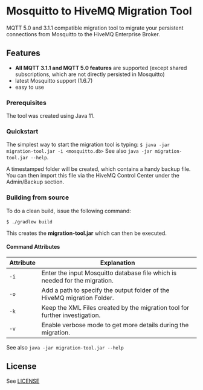# Mosquitto to HiveMQ Migration Tool

MQTT 5.0 and 3.1.1 compatible migration tool to migrate your persistent connections from Mosquitto to the HiveMQ Enterprise Broker.

## Features

- **All MQTT 3.1.1 and MQTT 5.0 features** are supported (except shared subscriptions, which are not directly persisted in Mosquitto)
- latest Mosquitto support (1.6.7)
- easy to use

### Prerequisites

The tool was created using Java 11.

### Quickstart

The simplest way to start the migration tool is typing:
```$ java -jar migration-tool.jar -i <mosquitto.db>```
See also ``java -jar migration-tool.jar --help``.

A timestamped folder will be created, which contains a handy backup file. You can then import this file via the HiveMQ Control Center under the Admin/Backup section.

### Building from source

To do a clean build, issue the following command:

`$ ./gradlew build`

This creates the **migration-tool.jar** which can then be executed.

#### Command Attributes

|Attribute                                         |Explanation                                                            |
|------------------------------------------------|-------------------------------------------------------------------------|
| ``-i`` | Enter the input Mosquitto database file which is needed for the migration.
| ``-o`` | Add a path to specify the output folder of the HiveMQ migration Folder.
| ``-k`` | Keep the XML Files created by the migration tool for further investigation.
| ``-v`` | Enable verbose mode to get more details during the migration.

See also ``java -jar migration-tool.jar --help``

## License

See [LICENSE](LICENSE)
